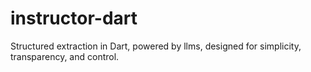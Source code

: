 # instructor-dart
Structured extraction in Dart, powered by llms, designed for simplicity, transparency, and control.
